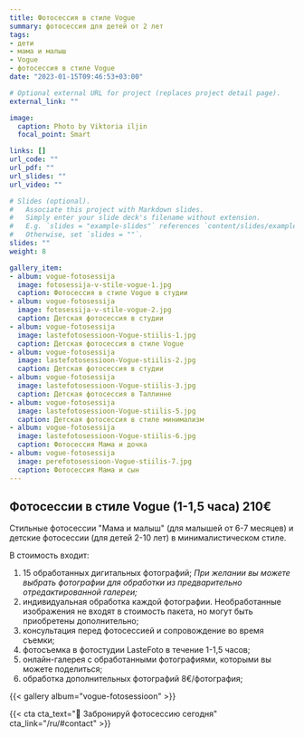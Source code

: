 ```yaml
---
title: Фотосессия в стиле Vogue
summary: фотосессия для детей от 2 лет
tags:
- дети
- мама и малыш
- Vogue
- фотосессия в стиле Vogue
date: "2023-01-15T09:46:53+03:00"

# Optional external URL for project (replaces project detail page).
external_link: ""

image:
  caption: Photo by Viktoria iljin
  focal_point: Smart

links: []
url_code: ""
url_pdf: ""
url_slides: ""
url_video: ""

# Slides (optional).
#   Associate this project with Markdown slides.
#   Simply enter your slide deck's filename without extension.
#   E.g. `slides = "example-slides"` references `content/slides/example-slides.md`.
#   Otherwise, set `slides = ""`.
slides: ""
weight: 8

gallery_item:
- album: vogue-fotosessija
  image: fotosessija-v-stile-vogue-1.jpg
  caption: Фотосессия в стиле Vogue в студии 
- album: vogue-fotosessija
  image: fotosessija-v-stile-vogue-2.jpg
  caption: Детская фотосессия в студии 
- album: vogue-fotosessija
  image: lastefotosessioon-Vogue-stiilis-1.jpg
  caption: Детская фотосессия в стиле Vogue
- album: vogue-fotosessija
  image: lastefotosessioon-Vogue-stiilis-2.jpg
  caption: Детская фотосессия в студии
- album: vogue-fotosessija
  image: lastefotosessioon-Vogue-stiilis-3.jpg
  caption: Детская фотосессия в Таллинне
- album: vogue-fotosessija
  image: lastefotosessioon-Vogue-stiilis-5.jpg
  caption: Детская фотосессия в стиле минимализм
- album: vogue-fotosessija
  image: lastefotosessioon-Vogue-stiilis-6.jpg
  caption: Фотосессия Мама и дочка
- album: vogue-fotosessija
  image: perefotosessioon-Vogue-stiilis-7.jpg
  caption: Фотосессия Мама и сын
---
```

## Фотосессии в стиле Vogue (1-1,5 часа) **210**€

Стильные фотосессии "Мама и малыш" (для малышей от 6-7 месяцев) и детские фотосессии (для детей 2-10 лет) в минималистическом стиле. 

В стоимость входит:
1. 15 обработанных дигитальных фотографий; _При желании вы можете выбрать фотографии для обработки из предварительно отредактированной галереи;_
2. индивидуальная обработка каждой фотографии. Необработанные изображения не входят в стоимость пакета, но могут быть приобретены дополнительно;
3. консультация перед фотосессией и сопровождение во время съемки;
4. фотосъемка в фотостудии LasteFoto в течение 1-1,5 часов;
5. онлайн-галерея с обработанными фотографиями, которыми вы можете поделиться;
6. обработка дополнительных фотографий 8€/фотография;

{{< gallery album="vogue-fotosessioon" >}}

{{< cta cta_text="💛 Забронируй фотосессию сегодня" cta_link="/ru/#contact" >}}